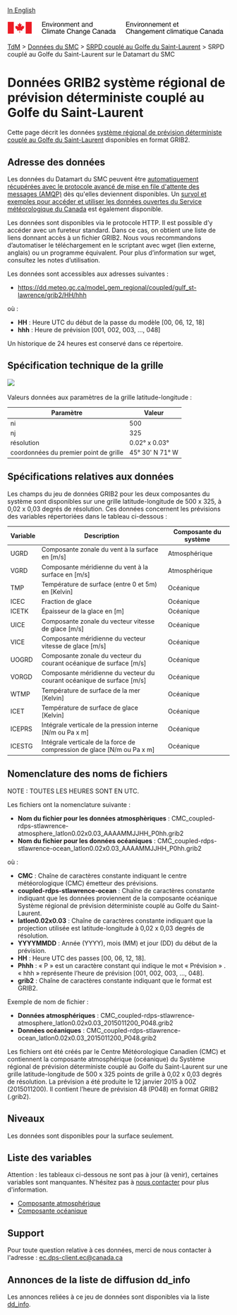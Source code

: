 [In English](readme_rdps-cgsl-datamart_en.md)

![ECCC logo](../../img_eccc-logo.png)

[TdM](../../readme_fr.md) > [Données du SMC](../readme_fr.md) > [SRPD couplé au Golfe du Saint-Laurent](readme_rdps-cgsl_fr.md) > SRPD couplé au Golfe du Saint-Laurent sur le Datamart du SMC

# Données GRIB2 système régional de prévision déterministe couplé au Golfe du Saint-Laurent

Cette page décrit les données [système régional de prévision déterministe couplé au Golfe du Saint-Laurent](readme_rdps-cgsl_fr.md) disponibles en format GRIB2.

## Adresse des données 

Les données du Datamart du SMC peuvent être [automatiquement récupérées avec le protocole avancé de mise en file d'attente des messages (AMQP)](../../msc-datamart/amqp_fr.md) dès qu'elles deviennent disponibles. Un [survol et exemples pour accéder et utiliser les données ouvertes du Service météorologique du Canada](../../usage/readme_fr.md) est également disponible.

Les données sont disponibles via le protocole HTTP. Il est possible d’y accéder avec un fureteur standard. Dans ce cas, on obtient une liste de liens donnant accès à un fichier GRIB2. Nous vous recommandons d’automatiser le téléchargement en le scriptant avec wget (lien externe, anglais) ou un programme équivalent. Pour plus d’information sur wget, consultez les notes d’utilisation.

Les données sont accessibles aux adresses suivantes :

* https://dd.meteo.gc.ca/model_gem_regional/coupled/gulf_st-lawrence/grib2/HH/hhh

où :

* __HH__ : Heure UTC du début de la passe du modèle [00, 06, 12, 18]
* __hhh__ : Heure de prévision [001, 002, 003, ..., 048]

Un historique de 24 heures est conservé dans ce répertoire.

## Spécification technique de la grille

![](https://collaboration.cmc.ec.gc.ca/cmc/cmos/public_doc/msc-data/nwp_rdps-cgsl/grille_rdwps-gsl.png)

Valeurs données aux paramètres de la grille latitude-longitude :

| Paramètre | Valeur |
| ------ | ------ |
| ni | 500 |
| nj | 325 | 
| résolution | 0.02° x 0.03° |
| coordonnées du premier point de grille | 45° 30' N  71° W |

## Spécifications relatives aux données

Les champs du jeu de données GRIB2 pour les deux composantes du système sont disponibles sur une grille latitude-longitude de 500 x 325, à 0,02 x 0,03 degrés de résolution. Ces données concernent les prévisions des variables répertoriées dans le tableau ci-dessous :

|Variable   |                     Description                                   |          Composante du système      |
|-----------|-------------------------------------------------------------------|-------------------------------------|
|UGRD       | Composante zonale du vent à la surface en [m/s]                   | Atmosphérique                       |
|VGRD       | Composante méridienne du vent à la surface en [m/s]               | Atmosphérique                       |
|TMP        | Température de surface (entre 0 et 5m) en [Kelvin]                | Océanique                           |
|ICEC       | Fraction de glace                                                 | Océanique                           |  
|ICETK      | Épaisseur de la glace en [m]                                      | Océanique                           |
|UICE       | Composante zonale du vecteur vitesse de glace [m/s]               | Océanique                           |
|VICE       | Composante méridienne du vecteur vitesse de glace [m/s]           | Océanique                           |
|UOGRD      | Composante zonale du vecteur du courant océanique de surface [m/s]| Océanique                           |
|VORGD      | Composante méridienne du vecteur du courant océanique de surface [m/s] | Océanique                      |
|WTMP       | Température de surface de la mer [Kelvin]                         | Océanique                           |
|ICET       | Température de surface de glace [Kelvin]                          | Océanique                           |
|ICEPRS     | Intégrale verticale de la pression interne [N/m ou Pa x m]        | Océanique                           |
|ICESTG     | Intégrale verticale de la force de compression de glace [N/m ou Pa x m] | Océanique                     |

## Nomenclature des noms de fichiers 

NOTE : TOUTES LES HEURES SONT EN UTC.

Les fichiers ont la nomenclature suivante :

* __Nom du fichier pour les données atmosphèriques__ : CMC_coupled-rdps-stlawrence-atmosphere_latlon0.02x0.03_AAAAMMJJHH_P0hh.grib2
* __Nom du fichier pour les données océaniques__ : CMC_coupled-rdps-stlawrence-ocean_latlon0.02x0.03_AAAAMMJJHH_P0hh.grib2

où :

* __CMC__ : Chaîne de caractères constante indiquant le centre météorologique (CMC) émetteur des prévisions.
* __coupled-rdps-stlawrence-ocean__ : Chaîne de caractères constante indiquant que les données proviennent de la composante océanique Système régional de prévision déterministe couplé au Golfe du Saint-Laurent.
* __latlon0.02x0.03__ : Chaîne de caractères constante indiquant que la projection utilisée est latitude-longitude à 0,02 x 0,03 degrés de résolution.
* __YYYYMMDD__ : Année (YYYY), mois (MM) et jour (DD) du début de la prévision.
* __HH__ : Heure UTC des passes [00, 06, 12, 18].
* __Phhh__ : « P » est un caractère constant qui indique le mot  « Prévision » . « hhh » représente l’heure de prévision [001, 002, 003, ..., 048].
* __grib2__ : Chaîne de caractères constante indiquant que le format est GRIB2.

Exemple de nom de fichier :

* __Données atmosphériques__ : CMC_coupled-rdps-stlawrence-atmosphere_latlon0.02x0.03_2015011200_P048.grib2
* __Données océaniques__ : CMC_coupled-rdps-stlawrence-ocean_latlon0.02x0.03_2015011200_P048.grib2

Les fichiers ont été créés par le Centre Météorologique Canadien (CMC) et contiennent la composante atmosphérique (océanique) du Système régional de prévision déterministe couplé au Golfe du Saint-Laurent sur une grille latitude-longitude de 500 x 325 points de grille à 0,02 x 0,03 degrés de résolution. La prévision a été produite le 12 janvier 2015 à 00Z (2015011200). Il contient l’heure de prévision 48 (P048) en format GRIB2 (.grib2). 

## Niveaux

Les données sont disponibles pour la surface seulement.

## Liste des variables

Attention : les tableaux ci-dessous ne sont pas à jour (à venir), certaines variables sont manquantes. N'hésitez pas à [nous contacter](mailto:ec.dps-client.ec@canada.ca) pour plus d'information.

* [Composante atmosphérique](https://meteo.gc.ca/grib/GF_COUPLED/GULF-ST-LAWRENCE-ATMOSPHERE_latlon0.02x0.03_NONZERO_coupled_f.html)
* [Composante océanique](https://meteo.gc.ca/grib/GF_COUPLED/GULF-ST-LAWRENCE-OCEAN_latlon0.02x0.03_NONZERO_coupled_f.html)

## Support

Pour toute question relative à ces données, merci de nous contacter à l'adresse : ec.dps-client.ec@canada.ca

## Annonces de la liste de diffusion dd_info 

Les annonces reliées à ce jeu de données sont disponibles via la liste [dd_info](https://lists.ec.gc.ca/cgi-bin/mailman/listinfo/dd_info).
